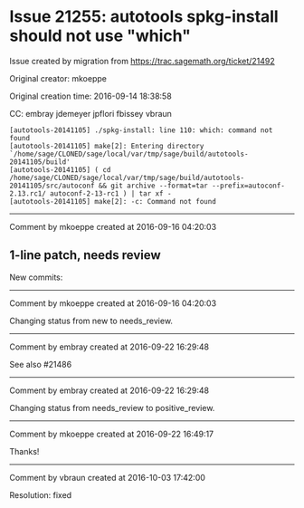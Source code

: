 # Issue 21255: autotools spkg-install should not use "which"

Issue created by migration from https://trac.sagemath.org/ticket/21492

Original creator: mkoeppe

Original creation time: 2016-09-14 18:38:58

CC:  embray jdemeyer jpflori fbissey vbraun


```
[autotools-20141105] ./spkg-install: line 110: which: command not found
[autotools-20141105] make[2]: Entering directory `/home/sage/CLONED/sage/local/var/tmp/sage/build/autotools-20141105/build'
[autotools-20141105] ( cd /home/sage/CLONED/sage/local/var/tmp/sage/build/autotools-20141105/src/autoconf && git archive --format=tar --prefix=autoconf-2.13.rc1/ autoconf-2-13-rc1 ) | tar xf -
[autotools-20141105] make[2]: -c: Command not found
```




---

Comment by mkoeppe created at 2016-09-16 04:20:03

1-line patch, needs review
----
New commits:


---

Comment by mkoeppe created at 2016-09-16 04:20:03

Changing status from new to needs_review.


---

Comment by embray created at 2016-09-22 16:29:48

See also #21486


---

Comment by embray created at 2016-09-22 16:29:48

Changing status from needs_review to positive_review.


---

Comment by mkoeppe created at 2016-09-22 16:49:17

Thanks!


---

Comment by vbraun created at 2016-10-03 17:42:00

Resolution: fixed
